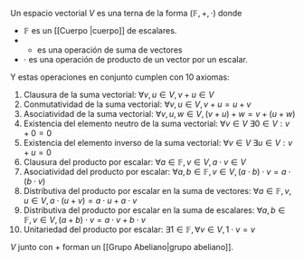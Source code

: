Un espacio vectorial $V$ es una terna de la forma $(\mathbb F, +, \cdot)$ donde
- $\mathbb F$ es un [[Cuerpo |cuerpo]] de escalares.
- + es una operación de suma de vectores
- $\cdot$ es una operación de producto de un vector por un escalar.

Y estas operaciones en conjunto cumplen con 10 axiomas:

1) Clausura de la suma vectorial: $\forall v,u \in V, v+u \in V$
2) Conmutatividad de la suma vectorial: $\forall v,u \in V, v+u = u+v$
3) Asociatividad de la suma vectorial: $\forall v,u,w \in V, (v+u)+w = v+(u+w)$
4) Existencia del elemento neutro de la suma vectorial: $\forall v \in V \: \exists 0 \in V : v+0 = 0$
5) Existencia del elemento inverso de la suma vectorial: $\forall v \in V \: \exists u \in V : v+u = 0$
6) Clausura del producto por escalar: $\forall a \in \mathbb F, v \in V, a\cdot v \in V$
7) Asociatividad del producto por escalar: $\forall a,b \in \mathbb F, v \in V, (a\cdot b)\cdot v = a\cdot(b\cdot v)$
8) Distributiva del producto por escalar en la suma de vectores: $\forall a \in \mathbb F, v,u \in V, a\cdot(u+v) = a\cdot u + a \cdot v$
9) Distributiva del producto por escalar en la suma de escalares: $\forall a,b \in \mathbb F, v \in V, (a+b)\cdot v = a\cdot v + b\cdot v$
10) Unitariedad del producto por escalar: $\exists 1 \in \mathbb F, \forall v \in V, 1\cdot v = v$

$V$ junto con $+$ forman un [[Grupo Abeliano|grupo abeliano]].